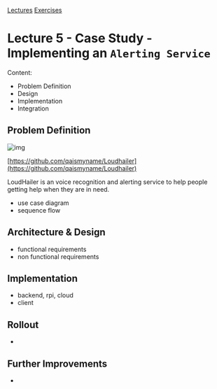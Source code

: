 [Lectures](../../README.md#school-lectures)
[Exercises](./exercise/README.md)

# Lecture 5 -  Case Study - Implementing an `Alerting Service`

Content:
- Problem Definition
- Design
- Implementation
- Integration

## Problem Definition

![img](https://camo.githubusercontent.com/0f21dc953520f91fea19254b0bb76c4ec8a4d87d/687474703a2f2f692e696d6775722e636f6d2f43765767526c306c2e706e67)

[https://github.com/qaismyname/Loudhailer](https://github.com/qaismyname/Loudhailer)

LoudHailer is an voice recognition and alerting service to help people getting help when they are in need.

- use case diagram
- sequence flow

## Architecture & Design

- functional requirements
- non functional requirements

## Implementation

- backend, rpi, cloud
- client

## Rollout

-

## Further Improvements

-
